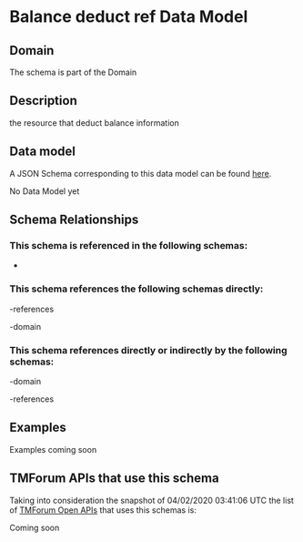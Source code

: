 # Balance deduct ref Data Model

## Domain

The  schema is part of the  Domain

## Description

the resource that deduct balance information

## Data model

A JSON Schema corresponding to this data model can be found
[here](https://github.com/tmforum-rand/schemas/blob/candidates/Customer/BalanceDeductRef.schema.json).

No Data Model yet

## Schema Relationships

### This schema is referenced in the following schemas:

-

### This schema references the following schemas directly:

-references

-domain

### This schema references directly or indirectly by the following schemas:

-domain

-references



## Examples

Examples coming soon

## TMForum APIs that use this schema

Taking into consideration the snapshot of 04/02/2020 03:41:06 UTC the list of [TMForum Open APIs](https://www.tmforum.org/open-apis/) that uses this schemas is:

Coming soon